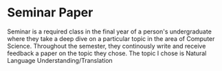 # Seminar Paper
Seminar is a required class in the final year of a person's undergraduate where they take a deep dive on a particular topic in the area of Computer Science. Throughout the semester, they continously write and receive feedback a paper on the topic they chose. The topic I chose is Natural Language Understanding/Translation
